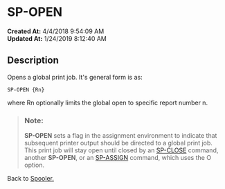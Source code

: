 # SP-OPEN

**Created At:** 4/4/2018 9:54:09 AM  
**Updated At:** 1/24/2019 8:12:40 AM  


## Description 

Opens a global print job. It's general form is as:

```
SP-OPEN {Rn}
```

where Rn optionally limits the global open to specific report number n.


> ### Note: 
> 
> **SP-OPEN** sets a flag in the assignment environment to indicate that subsequent printer output should be directed to a global print job. This print job will stay open until closed by an [SP-CLOSE](306226-untitled-question) command, another **SP-OPEN**, or an [SP-ASSIGN](306225-untitled-question) command, which uses the O option.




Back to [Spooler.](jbase-spooler)
